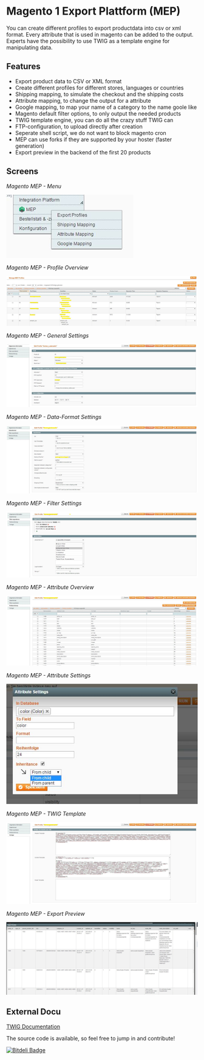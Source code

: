 # Magento 1 Export Plattform (MEP)
You can create different profiles to export productdata into csv or xml format. Every attribute that is used in  magento can be added to the output. Experts have the possibility to use TWIG as a template engine for manipulating data.

## Features
- Export product data to CSV or XML format
- Create different profiles for different stores, languages or countries
- Shipping mapping, to simulate the checkout and the shipping costs
- Attribute mapping, to change the output for a attribute
- Google mapping, to map your name of a category to the name goole like
- Magento default filter options, to only output the needed products
- TWIG template engine, you can do all the crazy stuff TWIG can
- FTP-configuration, to upload directly after creation
- Seperate shell script, we do not want to block magento cron
- MEP can use forks if they are supported by your hoster (faster generation)
- Export preview in the backend of the first 20 products

## Screens
*Magento MEP - Menu*

![alt text](https://github.com/Flagbit/Magento-MEP/raw/master/docs/img/magento-mep-menu.jpg "Magento MEP Menu")

*Magento MEP - Profile Overview*

![alt text](https://github.com/Flagbit/Magento-MEP/raw/master/docs/img/magento-mep-profile.jpg "Magento MEP - Profile Overview")

*Magento MEP - General Settings*

![alt text](https://github.com/Flagbit/Magento-MEP/raw/master/docs/img/magento-mep-profil-general.jpg "Magento MEP Profil General Settings")

*Magento MEP - Data-Format Settings*

![alt text](https://github.com/Flagbit/Magento-MEP/raw/master/docs/img/magento-mep-profil-datenformat.jpg "Magento MEP - Data-Format Settings")

*Magento MEP - Filter Settings*

![alt text](https://github.com/Flagbit/Magento-MEP/raw/master/docs/img/magento-mep-profil-filter.jpg "Magento MEP - Filter Settings")

*Magento MEP - Attribute Overview*

![alt text](https://github.com/Flagbit/Magento-MEP/raw/master/docs/img/magento-mep-profil-attribute.jpg "Magento MEP - Attribute Overview")

*Magento MEP - Attribute Settings*

![alt text](https://github.com/Flagbit/Magento-MEP/raw/master/docs/img/magento-mep-profil-attribute-settings.jpg "Magento MEP - Attribute Settings")

*Magento MEP - TWIG Template*

![alt text](https://github.com/Flagbit/Magento-MEP/raw/master/docs/img/magento-mep-profil-twig-template.jpg "Magento MEP - TWIG Template")

*Magento MEP - Export Preview*

![alt text](https://github.com/Flagbit/Magento-MEP/raw/master/docs/img/magento-mep-profil-export-preview.jpg "Magento MEP - Export Preview")

## External Docu
[TWIG Documentation](http://twig.sensiolabs.org/documentation)

The source code is available, so feel free to jump in and contribute!


[![Bitdeli Badge](https://d2weczhvl823v0.cloudfront.net/Flagbit/magento-mep/trend.png)](https://bitdeli.com/free "Bitdeli Badge")

